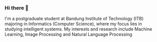 ### Hi there 👋
I'm a postgraduate student at Bandung Institute of Technology (ITB) majoring in Informatics (Computer Science), where my focus lies in studying intelligent systems. My interests and research include Machine Learning, Image Processing and Natural Language Processing

<!--
**irfannugraha/irfannugraha** is a ✨ _special_ ✨ repository because its `README.md` (this file) appears on your GitHub profile.

Here are some ideas to get you started:

- 🔭 I’m currently working on ...
- 🌱 I’m currently learning ...
- 👯 I’m looking to collaborate on ...
- 🤔 I’m looking for help with ...
- 💬 Ask me about ...
- 📫 How to reach me: ...
- 😄 Pronouns: ...
- ⚡ Fun fact: ...
-->
